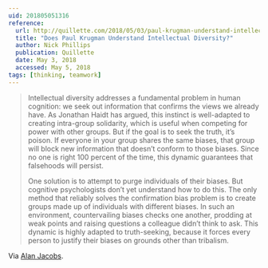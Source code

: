 ```yaml
---
uid: 201805051316
reference:
  url: http://quillette.com/2018/05/03/paul-krugman-understand-intellectual-diversity/
  title: "Does Paul Krugman Understand Intellectual Diversity?"
  author: Nick Phillips
  publication: Quillette
  date: May 3, 2018
  accessed: May 5, 2018
tags: [thinking, teamwork]
---
```


> Intellectual diversity addresses a fundamental problem in human cognition: we seek out information that confirms the views we already have. As Jonathan Haidt has argued, this instinct is well-adapted to creating intra-group solidarity, which is useful when competing for power with other groups. But if the goal is to seek the truth, it’s poison. If everyone in your group shares the same biases, that group will block new information that doesn’t conform to those biases. Since no one is right 100 percent of the time, this dynamic guarantees that falsehoods will persist.
> 
> One solution is to attempt to purge individuals of their biases. But cognitive psychologists don’t yet understand how to do this. The only method that reliably solves the confirmation bias problem is to create groups made up of individuals with different biases. In such an environment, countervailing biases checks one another, prodding at weak points and raising questions a colleague didn’t think to ask. This dynamic is highly adapted to truth-seeking, because it forces every person to justify their biases on grounds other than tribalism.

Via [Alan Jacobs](https://blog.ayjay.org/addressing-biases/).
